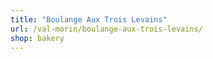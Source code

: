 ```yaml
---
title: "Boulange Aux Trois Levains"
url: /val-morin/boulange-aux-trois-levains/
shop: bakery
---
```

